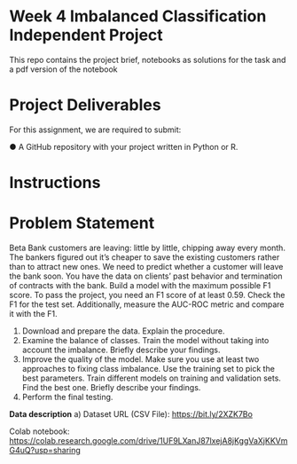 # Week 4 Imbalanced Classification Independent Project
This repo contains the project brief, notebooks as solutions for the task and a pdf version of the notebook

# Project Deliverables
For this assignment, we are required to submit:

● A GitHub repository with your project written in Python or R.
# Instructions
# Problem Statement
Beta Bank customers are leaving: little by little, chipping away every month. The bankers
figured out it’s cheaper to save the existing customers rather than to attract new ones.
We need to predict whether a customer will leave the bank soon. You have the data on
clients’ past behavior and termination of contracts with the bank.
Build a model with the maximum possible F1 score. To pass the project, you need an F1
score of at least 0.59. Check the F1 for the test set.
Additionally, measure the AUC-ROC metric and compare it with the F1.
1. Download and prepare the data. Explain the procedure.
2. Examine the balance of classes. Train the model without taking into account the
imbalance. Briefly describe your findings.
3. Improve the quality of the model. Make sure you use at least two approaches to
fixing class imbalance. Use the training set to pick the best parameters. Train
different models on training and validation sets. Find the best one. Briefly
describe your findings.
4. Perform the final testing.

**Data description**
a) Dataset URL (CSV File): https://bit.ly/2XZK7Bo 

Colab notebook: https://colab.research.google.com/drive/1UF9LXanJ87lxejA8jKggVaXjKKVmG4uQ?usp=sharing
